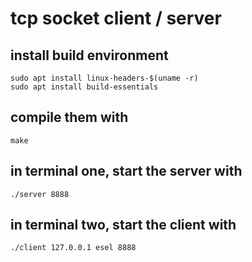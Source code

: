 # tcp socket client / server

## install build environment

    sudo apt install linux-headers-$(uname -r)
    sudo apt install build-essentials

## compile them with

    make

## in terminal one, start the server with

    ./server 8888

## in terminal two, start the client with

    ./client 127.0.0.1 esel 8888
